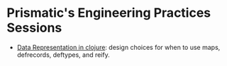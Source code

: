 Prismatic's Engineering Practices Sessions
=============

- [Data Representation in clojure](20130926-data-representation.md): design choices for when to use maps, defrecords, deftypes, and reify.
